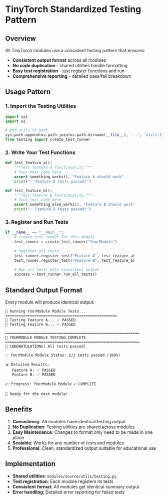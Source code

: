 # TinyTorch Standardized Testing Pattern

## Overview

All TinyTorch modules use a consistent testing pattern that ensures:
- **Consistent output format** across all modules
- **No code duplication** - shared utilities handle formatting
- **Easy test registration** - just register functions and run
- **Comprehensive reporting** - detailed pass/fail breakdown

## Usage Pattern

### 1. Import the Testing Utilities

```python
import sys
import os

# Add utils to path
sys.path.append(os.path.join(os.path.dirname(__file__), '..', 'utils'))
from testing import create_test_runner
```

### 2. Write Your Test Functions

```python
def test_feature_a():
    """Test feature A functionality."""
    # Your test code here
    assert something_works(), "Feature A should work"
    print("✅ Feature A tests passed!")

def test_feature_b():
    """Test feature B functionality."""
    # Your test code here
    assert something_else_works(), "Feature B should work"
    print("✅ Feature B tests passed!")
```

### 3. Register and Run Tests

```python
if __name__ == "__main__":
    # Create test runner for this module
    test_runner = create_test_runner("YourModule")
    
    # Register all tests
    test_runner.register_test("Feature A", test_feature_a)
    test_runner.register_test("Feature B", test_feature_b)
    
    # Run all tests with consistent output
    success = test_runner.run_all_tests()
```

## Standard Output Format

Every module will produce identical output:

```
🔬 Running YourModule Module Tests...
==================================================
🧪 Testing Feature A... ✅ PASSED
🧪 Testing Feature B... ✅ PASSED

============================================================
🎯 YOURMODULE MODULE TESTING COMPLETE
============================================================
🎉 CONGRATULATIONS! All tests passed!

✅ YourModule Module Status: 2/2 tests passed (100%)

📊 Detailed Results:
   Feature A: ✅ PASSED
   Feature B: ✅ PASSED

📈 Progress: YourModule Module ✓ COMPLETE

🚀 Ready for the next module!
```

## Benefits

1. **Consistency**: All modules have identical testing output
2. **No Duplication**: Testing utilities are shared across modules
3. **Easy Maintenance**: Changes to format only need to be made in one place
4. **Scalable**: Works for any number of tests and modules
5. **Professional**: Clean, standardized output suitable for educational use

## Implementation

- **Shared utilities**: `modules/source/utils/testing.py`
- **Test registration**: Each module registers its tests
- **Consistent format**: All modules get identical summary output
- **Error handling**: Detailed error reporting for failed tests 